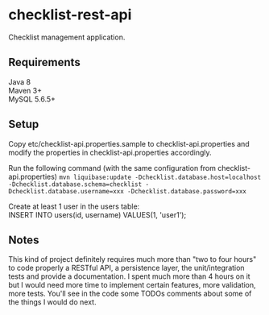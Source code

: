 # checklist-rest-api
Checklist management application.

## Requirements
Java 8  
Maven 3+  
MySQL 5.6.5+  

## Setup

Copy etc/checklist-api.properties.sample to checklist-api.properties and modify the properties in checklist-api.properties accordingly. 

Run the following command (with the same configuration from checklist-api.properties)
`mvn liquibase:update -Dchecklist.database.host=localhost -Dchecklist.database.schema=checklist -Dchecklist.database.username=xxx -Dchecklist.database.password=xxx`

Create at least 1 user in the users table:  
INSERT INTO users(id, username) VALUES(1, 'user1');

## Notes

This kind of project definitely requires much more than "two to four hours" to code properly a RESTful API, a persistence layer, the unit/integration tests and provide a documentation. I spent much more than 4 hours on it but I would need more time to implement certain features, more validation, more tests. You'll see in the code some TODOs comments about some of the things I would do next.
